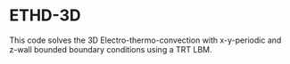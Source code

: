 # ETHD-3D

This code solves the 3D Electro-thermo-convection with x-y-periodic and z-wall bounded boundary conditions using a TRT LBM.
